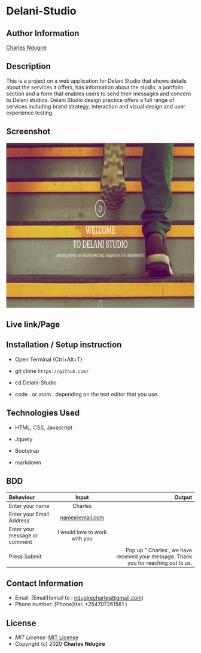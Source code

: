 # Delani-Studio

## Author Information

[Charles Ndugire](https://github.com/Charles-Ndugire)

## Description

This is a  project on a web application for Delani Studio that shows details about the services it offers, has information about the studio, a portfolio section and a form that enables users to send their messages and concern to Delani studios. Delani Studio design practice offers a full range of services including brand strategy, interaction and visual design and user experience testing.

## Screenshot
<img src="https://github.com/Charles-Ndugire/delani-studio/blob/master/images/delani.png" width="900px" height="440px">

## Live link/Page 



## Installation / Setup instruction
* Open Terminal {Ctrl+Alt+T}

* git clone ```https://github.com/```

* cd Delani-Studio

* code . or atom . depending on the text editor that you use.

## Technologies Used

* HTML, CSS, Javascript
* Jquery
* Bootstrap

* markdown


## BDD
| Behaviour      | Input        | Output       |
| :------------- | :----------: | -----------: |
|  Enter your name  |   Charles |     |
| Enter your Email Address  | name@email.com |   |
| Enter your message or comment   |  I would love to work with you     |     |
| Press Submit|     |Pop up " Charles , we have received your message. Thank you for reaching out to us.|



## Contact Information 

* Email: [Email](email to : ndugirecharles@gmail.com)
* Phone number: [Phone](tel: +254707261561 )
## License
* *MIT License:* [MIT License](https://opensource.org/licenses/MIT)
* Copyright (c) 2020 **Charles Ndugire**
